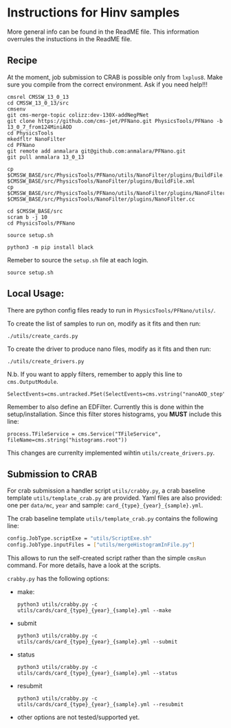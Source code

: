 # Instructions for Hinv samples

More general info can be found in the ReadME file.
This information overrules the instuctions in the ReadME file.

## Recipe

At the moment, job submission to CRAB is possible only from `lxplus8`. Make sure you compile from the correct environment. Ask if you need help!!!

```
cmsrel CMSSW_13_0_13
cd CMSSW_13_0_13/src
cmsenv
git cms-merge-topic colizz:dev-130X-addNegPNet
git clone https://github.com/cms-jet/PFNano.git PhysicsTools/PFNano -b 13_0_7_from124MiniAOD
cd PhysicsTools
mkedfltr NanoFilter
cd PFNano
git remote add anmalara git@github.com:anmalara/PFNano.git
git pull anmalara 13_0_13

cp $CMSSW_BASE/src/PhysicsTools/PFNano/utils/NanoFilter/plugins/BuildFile.xml $CMSSW_BASE/src/PhysicsTools/NanoFilter/plugins/BuildFile.xml 
cp $CMSSW_BASE/src/PhysicsTools/PFNano/utils/NanoFilter/plugins/NanoFilter.cc $CMSSW_BASE/src/PhysicsTools/NanoFilter/plugins/NanoFilter.cc

cd $CMSSW_BASE/src
scram b -j 10
cd PhysicsTools/PFNano

source setup.sh

python3 -m pip install black
```

Remeber to source the `setup.sh` file at each login.
```
source setup.sh
```

## Local Usage:

There are python config files ready to run in `PhysicsTools/PFNano/utils/`.

To create the list of samples to run on, modify as it fits and then run:
```
./utils/create_cards.py
```

To create the driver to produce nano files, modify as it fits and then run:
```
./utils/create_drivers.py
```

N.b.
If you want to apply filters, remember to apply this line to `cms.OutputModule`.
```
SelectEvents=cms.untracked.PSet(SelectEvents=cms.vstring("nanoAOD_step")),
```

Remember to also define an EDFilter.
Currently this is done within the setup/installation.
Since this filter stores histograms, you **MUST** include this line:
```
process.TFileService = cms.Service("TFileService", fileName=cms.string("histograms.root"))
```
This changes are currenlty implemented wihtin `utils/create_drivers.py`.



## Submission to CRAB

For crab submission a handler script `utils/crabby.py`, a crab baseline template `utils/template_crab.py` are provided. 
Yaml files are also provided: one per `data/mc`, `year` and sample: `card_{type}_{year}_{sample}.yml`.

The crab baseline template `utils/template_crab.py` contains the following line:

```bash
config.JobType.scriptExe = "utils/ScriptExe.sh"
config.JobType.inputFiles = ["utils/mergeHistogramInFile.py"]
```

This allows to run the self-created script rather than the simple `cmsRun` command. For more details, have a look at the scripts.


`crabby.py` has the following options:
- make:
  ```
  python3 utils/crabby.py -c utils/cards/card_{type}_{year}_{sample}.yml --make
  ```
- submit
  ```
  python3 utils/crabby.py -c utils/cards/card_{type}_{year}_{sample}.yml --submit
  ```
- status
  ```
  python3 utils/crabby.py -c utils/cards/card_{type}_{year}_{sample}.yml --status
  ```
- resubmit
  ```
  python3 utils/crabby.py -c utils/cards/card_{type}_{year}_{sample}.yml --resubmit
  ```
- other options are not tested/supported yet.
